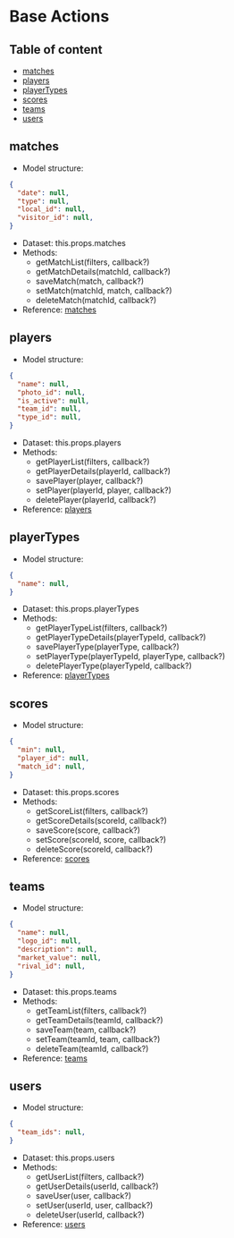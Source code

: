 # Base Actions

## Table of content
-  [matches](#matches)
-  [players](#players)
-  [playerTypes](#playerTypes)
-  [scores](#scores)
-  [teams](#teams)
-  [users](#users)

##  matches

- Model structure:
```json
{
  "date": null,
  "type": null,
  "local_id": null,
  "visitor_id": null,
}
```
-  Dataset: this.props.matches
-  Methods:
   -  getMatchList(filters, callback?)
   -  getMatchDetails(matchId, callback?)
   -  saveMatch(match, callback?)
   -  setMatch(matchId, match, callback?)
   -  deleteMatch(matchId, callback?)
-  Reference: [matches](../seed/actions/matches.js)

##  players

- Model structure:
```json
{
  "name": null,
  "photo_id": null,
  "is_active": null,
  "team_id": null,
  "type_id": null,
}
```
-  Dataset: this.props.players
-  Methods:
   -  getPlayerList(filters, callback?)
   -  getPlayerDetails(playerId, callback?)
   -  savePlayer(player, callback?)
   -  setPlayer(playerId, player, callback?)
   -  deletePlayer(playerId, callback?)
-  Reference: [players](../seed/actions/players.js)

##  playerTypes

- Model structure:
```json
{
  "name": null,
}
```
-  Dataset: this.props.playerTypes
-  Methods:
   -  getPlayerTypeList(filters, callback?)
   -  getPlayerTypeDetails(playerTypeId, callback?)
   -  savePlayerType(playerType, callback?)
   -  setPlayerType(playerTypeId, playerType, callback?)
   -  deletePlayerType(playerTypeId, callback?)
-  Reference: [playerTypes](../seed/actions/player_types.js)

##  scores

- Model structure:
```json
{
  "min": null,
  "player_id": null,
  "match_id": null,
}
```
-  Dataset: this.props.scores
-  Methods:
   -  getScoreList(filters, callback?)
   -  getScoreDetails(scoreId, callback?)
   -  saveScore(score, callback?)
   -  setScore(scoreId, score, callback?)
   -  deleteScore(scoreId, callback?)
-  Reference: [scores](../seed/actions/scores.js)

##  teams

- Model structure:
```json
{
  "name": null,
  "logo_id": null,
  "description": null,
  "market_value": null,
  "rival_id": null,
}
```
-  Dataset: this.props.teams
-  Methods:
   -  getTeamList(filters, callback?)
   -  getTeamDetails(teamId, callback?)
   -  saveTeam(team, callback?)
   -  setTeam(teamId, team, callback?)
   -  deleteTeam(teamId, callback?)
-  Reference: [teams](../seed/actions/teams.js)

##  users

- Model structure:
```json
{
  "team_ids": null,
}
```
-  Dataset: this.props.users
-  Methods:
   -  getUserList(filters, callback?)
   -  getUserDetails(userId, callback?)
   -  saveUser(user, callback?)
   -  setUser(userId, user, callback?)
   -  deleteUser(userId, callback?)
-  Reference: [users](../seed/actions/users.js)
